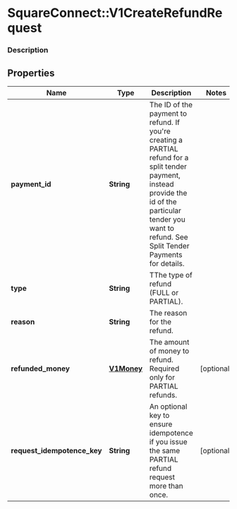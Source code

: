 # SquareConnect::V1CreateRefundRequest

### Description

## Properties
Name | Type | Description | Notes
------------ | ------------- | ------------- | -------------
**payment_id** | **String** | The ID of the payment to refund. If you&#39;re creating a PARTIAL refund for a split tender payment, instead provide the id of the particular tender you want to refund. See Split Tender Payments for details. | 
**type** | **String** | TThe type of refund (FULL or PARTIAL). | 
**reason** | **String** | The reason for the refund. | 
**refunded_money** | [**V1Money**](V1Money.md) | The amount of money to refund. Required only for PARTIAL refunds. | [optional] 
**request_idempotence_key** | **String** | An optional key to ensure idempotence if you issue the same PARTIAL refund request more than once. | [optional] 


